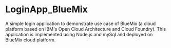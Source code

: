 LoginApp_BlueMix
==============
A simple login application to demonstrate use case of BlueMix (a cloud platform based on IBM's Open Cloud Architecture and Cloud Foundry). This application is implemented using Node.js and mySql and deployed on BlueMix cloud platform.

